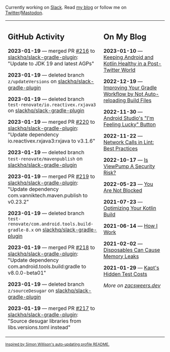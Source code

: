 Currently working on [Slack](https://slack.com/). Read [my blog](https://zacsweers.dev/) or follow me on [Twitter](https://twitter.com/ZacSweers)/[Mastodon](https://hachyderm.io/@ZacSweers).

<table><tr><td valign="top" width="60%">

## GitHub Activity
<!-- githubActivity starts -->
**2023-01-19** — merged PR [#216](https://github.com/slackhq/slack-gradle-plugin/pull/216) to [slackhq/slack-gradle-plugin](https://github.com/slackhq/slack-gradle-plugin): "Update to JDK 19 and latest AGPs"

**2023-01-19** — deleted branch `z/updateVersions` on [slackhq/slack-gradle-plugin](https://github.com/slackhq/slack-gradle-plugin)

**2023-01-19** — deleted branch `test-renovate/io.reactivex.rxjava3` on [slackhq/slack-gradle-plugin](https://github.com/slackhq/slack-gradle-plugin)

**2023-01-19** — merged PR [#220](https://github.com/slackhq/slack-gradle-plugin/pull/220) to [slackhq/slack-gradle-plugin](https://github.com/slackhq/slack-gradle-plugin): "Update dependency io.reactivex.rxjava3:rxjava to v3.1.6"

**2023-01-19** — deleted branch `test-renovate/mavenpublish` on [slackhq/slack-gradle-plugin](https://github.com/slackhq/slack-gradle-plugin)

**2023-01-19** — merged PR [#219](https://github.com/slackhq/slack-gradle-plugin/pull/219) to [slackhq/slack-gradle-plugin](https://github.com/slackhq/slack-gradle-plugin): "Update dependency com.vanniktech.maven.publish to v0.23.2"

**2023-01-19** — deleted branch `test-renovate/com.android.tools.build-gradle-8.x` on [slackhq/slack-gradle-plugin](https://github.com/slackhq/slack-gradle-plugin)

**2023-01-19** — merged PR [#218](https://github.com/slackhq/slack-gradle-plugin/pull/218) to [slackhq/slack-gradle-plugin](https://github.com/slackhq/slack-gradle-plugin): "Update dependency com.android.tools.build:gradle to v8.0.0-beta01"

**2023-01-19** — deleted branch `z/sourceDesugar` on [slackhq/slack-gradle-plugin](https://github.com/slackhq/slack-gradle-plugin)

**2023-01-19** — merged PR [#217](https://github.com/slackhq/slack-gradle-plugin/pull/217) to [slackhq/slack-gradle-plugin](https://github.com/slackhq/slack-gradle-plugin): "Source desugar libraries from libs.versions.toml instead"
<!-- githubActivity ends -->
</td><td valign="top" width="40%">

## On My Blog
<!-- blog starts -->
**2023-01-10** — [Keeping Android and Kotlin Healthy in a Post-Twitter World](https://www.zacsweers.dev/keeping-android-healthy/)

**2022-12-19** — [Improving Your Gradle Workflow by Not Auto-reloading Build Files](https://www.zacsweers.dev/improving-your-workflow-by-not-auto-reloading-build-files/)

**2022-11-30** — [Android Studio's "I'm Feeling Lucky" Button](https://www.zacsweers.dev/android-studios-im-feeling-lucky-button/)

**2022-11-22** — [Network Calls in Lint: Best Practices](https://www.zacsweers.dev/network-calls-in-lint-best-practices/)

**2022-10-17** — [Is ViewPump A Security Risk?](https://www.zacsweers.dev/is-viewpump-a-security-risk/)

**2022-05-23** — [You Are Not Blocked](https://www.zacsweers.dev/you-are-not-blocked/)

**2021-07-23** — [Optimizing Your Kotlin Build](https://www.zacsweers.dev/optimizing-your-kotlin-build/)

**2021-06-14** — [How I Work](https://www.zacsweers.dev/how-i-work/)

**2021-02-02** — [Disposables Can Cause Memory Leaks](https://www.zacsweers.dev/disposables-can-cause-memory-leaks/)

**2021-01-29** — [Kapt's Hidden Test Costs](https://www.zacsweers.dev/kapts-hidden-test-costs/)
<!-- blog ends -->
_More on [zacsweers.dev](https://zacsweers.dev/)_
</td></tr></table>

<sub><a href="https://simonwillison.net/2020/Jul/10/self-updating-profile-readme/">Inspired by Simon Willison's auto-updating profile README.</a></sub>